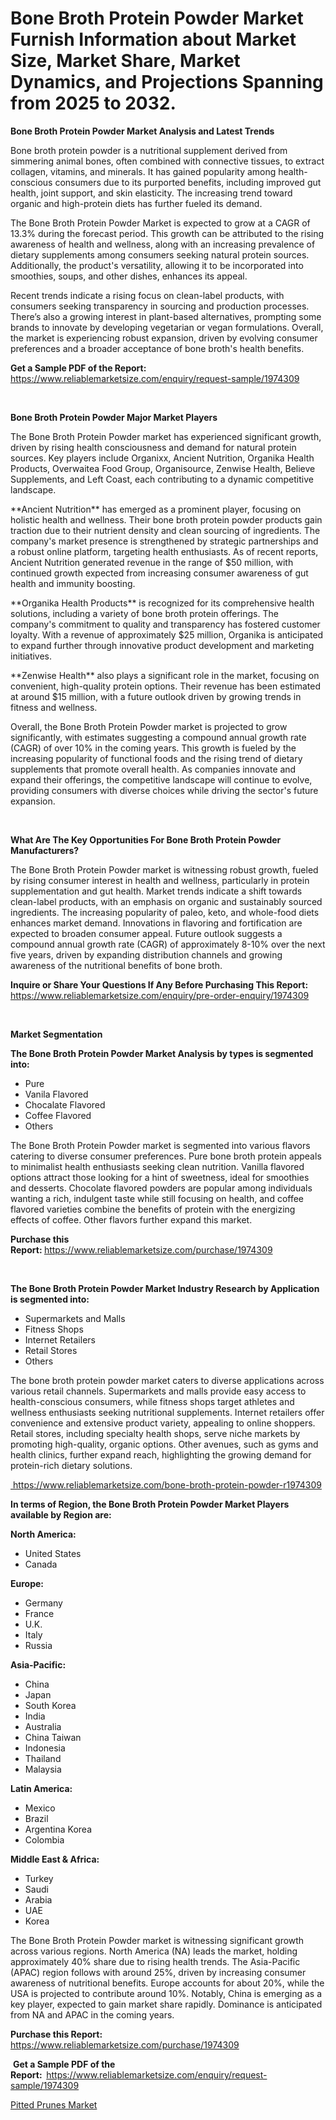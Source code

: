 <p><h1>Bone Broth Protein Powder Market Furnish Information about Market Size, Market Share, Market Dynamics, and Projections Spanning from 2025 to 2032.</h1></p><p><strong>Bone Broth Protein Powder Market Analysis and Latest Trends</strong></p>
<p><p>Bone broth protein powder is a nutritional supplement derived from simmering animal bones, often combined with connective tissues, to extract collagen, vitamins, and minerals. It has gained popularity among health-conscious consumers due to its purported benefits, including improved gut health, joint support, and skin elasticity. The increasing trend toward organic and high-protein diets has further fueled its demand.</p><p>The Bone Broth Protein Powder Market is expected to grow at a CAGR of 13.3% during the forecast period. This growth can be attributed to the rising awareness of health and wellness, along with an increasing prevalence of dietary supplements among consumers seeking natural protein sources. Additionally, the product's versatility, allowing it to be incorporated into smoothies, soups, and other dishes, enhances its appeal.</p><p>Recent trends indicate a rising focus on clean-label products, with consumers seeking transparency in sourcing and production processes. There’s also a growing interest in plant-based alternatives, prompting some brands to innovate by developing vegetarian or vegan formulations. Overall, the market is experiencing robust expansion, driven by evolving consumer preferences and a broader acceptance of bone broth's health benefits.</p></p>
<p><strong>Get a Sample PDF of the Report:&nbsp;</strong> <a href="https://www.reliablemarketsize.com/enquiry/request-sample/1974309?utm_campaign=2186&utm_medium=2&utm_source=Github&utm_content=ia&utm_term=15022025&utm_id=bone-broth-protein-powder">https://www.reliablemarketsize.com/enquiry/request-sample/1974309</a></p>
<p>&nbsp;</p>
<p><strong>Bone Broth Protein Powder Major Market Players</strong></p>
<p><p>The Bone Broth Protein Powder market has experienced significant growth, driven by rising health consciousness and demand for natural protein sources. Key players include Organixx, Ancient Nutrition, Organika Health Products, Overwaitea Food Group, Organisource, Zenwise Health, Believe Supplements, and Left Coast, each contributing to a dynamic competitive landscape.</p><p>**Ancient Nutrition** has emerged as a prominent player, focusing on holistic health and wellness. Their bone broth protein powder products gain traction due to their nutrient density and clean sourcing of ingredients. The company's market presence is strengthened by strategic partnerships and a robust online platform, targeting health enthusiasts. As of recent reports, Ancient Nutrition generated revenue in the range of $50 million, with continued growth expected from increasing consumer awareness of gut health and immunity boosting.</p><p>**Organika Health Products** is recognized for its comprehensive health solutions, including a variety of bone broth protein offerings. The company's commitment to quality and transparency has fostered customer loyalty. With a revenue of approximately $25 million, Organika is anticipated to expand further through innovative product development and marketing initiatives.</p><p>**Zenwise Health** also plays a significant role in the market, focusing on convenient, high-quality protein options. Their revenue has been estimated at around $15 million, with a future outlook driven by growing trends in fitness and wellness.</p><p>Overall, the Bone Broth Protein Powder market is projected to grow significantly, with estimates suggesting a compound annual growth rate (CAGR) of over 10% in the coming years. This growth is fueled by the increasing popularity of functional foods and the rising trend of dietary supplements that promote overall health. As companies innovate and expand their offerings, the competitive landscape will continue to evolve, providing consumers with diverse choices while driving the sector's future expansion.</p></p>
<p>&nbsp;</p>
<p><strong>What Are The Key Opportunities For Bone Broth Protein Powder Manufacturers?</strong></p>
<p><p>The Bone Broth Protein Powder market is witnessing robust growth, fueled by rising consumer interest in health and wellness, particularly in protein supplementation and gut health. Market trends indicate a shift towards clean-label products, with an emphasis on organic and sustainably sourced ingredients. The increasing popularity of paleo, keto, and whole-food diets enhances market demand. Innovations in flavoring and fortification are expected to broaden consumer appeal. Future outlook suggests a compound annual growth rate (CAGR) of approximately 8-10% over the next five years, driven by expanding distribution channels and growing awareness of the nutritional benefits of bone broth.</p></p>
<p><strong>Inquire or Share Your Questions If Any Before Purchasing This Report:</strong> <a href="https://www.reliablemarketsize.com/enquiry/pre-order-enquiry/1974309?utm_campaign=2186&utm_medium=2&utm_source=Github&utm_content=ia&utm_term=15022025&utm_id=bone-broth-protein-powder">https://www.reliablemarketsize.com/enquiry/pre-order-enquiry/1974309</a></p>
<p>&nbsp;</p>
<p><strong>Market Segmentation</strong></p>
<p><strong>The Bone Broth Protein Powder Market Analysis by types is segmented into:</strong></p>
<p><ul><li>Pure</li><li>Vanila Flavored</li><li>Chocalate Flavored</li><li>Coffee Flavored</li><li>Others</li></ul></p>
<p><p>The Bone Broth Protein Powder market is segmented into various flavors catering to diverse consumer preferences. Pure bone broth protein appeals to minimalist health enthusiasts seeking clean nutrition. Vanilla flavored options attract those looking for a hint of sweetness, ideal for smoothies and desserts. Chocolate flavored powders are popular among individuals wanting a rich, indulgent taste while still focusing on health, and coffee flavored varieties combine the benefits of protein with the energizing effects of coffee. Other flavors further expand this market.</p></p>
<p><strong>Purchase this Report:&nbsp;</strong><a href="https://www.reliablemarketsize.com/purchase/1974309?utm_campaign=2186&utm_medium=2&utm_source=Github&utm_content=ia&utm_term=15022025&utm_id=bone-broth-protein-powder">https://www.reliablemarketsize.com/purchase/1974309</a></p>
<p>&nbsp;</p>
<p><strong>The Bone Broth Protein Powder Market Industry Research by Application is segmented into:</strong></p>
<p><ul><li>Supermarkets and Malls</li><li>Fitness Shops</li><li>Internet Retailers</li><li>Retail Stores</li><li>Others</li></ul></p>
<p><p>The bone broth protein powder market caters to diverse applications across various retail channels. Supermarkets and malls provide easy access to health-conscious consumers, while fitness shops target athletes and wellness enthusiasts seeking nutritional supplements. Internet retailers offer convenience and extensive product variety, appealing to online shoppers. Retail stores, including specialty health shops, serve niche markets by promoting high-quality, organic options. Other avenues, such as gyms and health clinics, further expand reach, highlighting the growing demand for protein-rich dietary solutions.</p></p>
<p><a href="https://www.reliablemarketsize.com/bone-broth-protein-powder-r1974309?utm_campaign=2186&utm_medium=2&utm_source=Github&utm_content=ia&utm_term=15022025&utm_id=bone-broth-protein-powder">&nbsp;https://www.reliablemarketsize.com/bone-broth-protein-powder-r1974309</a></p>
<p><strong>In terms of Region, the Bone Broth Protein Powder Market Players available by Region are:</strong></p>
<p>
    <p> <strong> North America: </strong>
        <ul>
            <li>United States</li>
            <li>Canada</li>
        </ul>
        </p> 
    <p> <strong> Europe: </strong>
        <ul>
            <li>Germany</li>
            <li>France</li>
            <li>U.K.</li>
            <li>Italy</li>
            <li>Russia</li>
        </ul>
        </p> 
    <p> <strong> Asia-Pacific: </strong>
        <ul>
            <li>China</li>
            <li>Japan</li>
            <li>South Korea</li>
            <li>India</li>
            <li>Australia</li>
            <li>China Taiwan</li>
            <li>Indonesia</li>
            <li>Thailand</li>
            <li>Malaysia</li>
        </ul>
        </p> 
    <p> <strong> Latin America: </strong>
        <ul>
            <li>Mexico</li>
            <li>Brazil</li>
            <li>Argentina Korea</li>
            <li>Colombia</li>
        </ul>
        </p> 
    <p> <strong> Middle East & Africa: </strong>
        <ul>
            <li>Turkey</li>
            <li>Saudi</li>
            <li>Arabia</li>
            <li>UAE</li>
            <li>Korea</li>
        </ul>
    </p>
    </p>
<p><p>The Bone Broth Protein Powder market is witnessing significant growth across various regions. North America (NA) leads the market, holding approximately 40% share due to rising health trends. The Asia-Pacific (APAC) region follows with around 25%, driven by increasing consumer awareness of nutritional benefits. Europe accounts for about 20%, while the USA is projected to contribute around 10%. Notably, China is emerging as a key player, expected to gain market share rapidly. Dominance is anticipated from NA and APAC in the coming years.</p></p>
<p><strong>Purchase this Report: </strong><a href="https://www.reliablemarketsize.com/purchase/1974309?utm_campaign=2186&utm_medium=2&utm_source=Github&utm_content=ia&utm_term=15022025&utm_id=bone-broth-protein-powder">https://www.reliablemarketsize.com/purchase/1974309</a></p>
<p>&nbsp;<strong>Get a Sample PDF of the Report:&nbsp;&nbsp;</strong><a href="https://www.reliablemarketsize.com/enquiry/request-sample/1974309?utm_campaign=2186&utm_medium=2&utm_source=Github&utm_content=ia&utm_term=15022025&utm_id=bone-broth-protein-powder">https://www.reliablemarketsize.com/enquiry/request-sample/1974309</a></p>
<p><strong></strong></p>
<p><p><a href="https://github.com/abbislposival/Market-Research-Report-List-1/blob/main/pitted-prunes-market.md?utm_campaign=2186&utm_medium=2&utm_source=Github&utm_content=ia&utm_term=15022025&utm_id=bone-broth-protein-powder">Pitted Prunes Market</a></p></p>